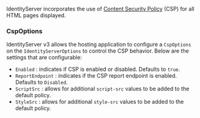 IdentityServer incorporates the use of [Content Security Policy]((https://developer.mozilla.org/en-US/docs/Web/Security/CSP)) (CSP) for all HTML pages displayed.

### CspOptions

IdentityServer v3 allows the hosting application to configure a `CspOptions` on the `IdentityServerOptions` to control the CSP behavior. Below are the settings that are configurable:

* `Enabled` : indicates if CSP is enabled or disabled. Defaults to `true`.
* `ReportEndpoint` : indicates if the CSP report endpoint is enabled. Defaults to `Disabled`.
* `ScriptSrc` : allows for additional `script-src` values to be added to the default policy.
* `StyleSrc` : allows for additional `style-src` values to be added to the default policy.

